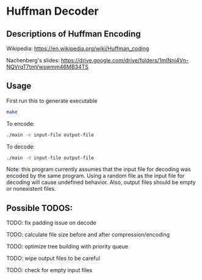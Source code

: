 # Huffman Decoder

## Descriptions of Huffman Encoding

Wikipedia: https://en.wikipedia.org/wiki/Huffman_coding

Nachenberg's slides: https://drive.google.com/drive/folders/1mINni4Vn-NQVrqT7tmVwswmm46MB34TS

## Usage

First run this to generate executable
```bash
make
```

To encode:
```bash
./main -e input-file output-file
```

To decode:
```bash
./main -d input-file output-file
```

Note: this program currently assumes that the input file for decoding
was encoded by the same program. Using a random file as the input file
for decoding will cause undefined behavior. Also, output files should
be empty or nonexistent files.


## Possible TODOS:

TODO: fix padding issue on decode

TODO: calculate file size before and after compression/encoding

TODO: optimize tree building with priority queue

TODO: wipe output files to be careful

TODO: check for empty input files
